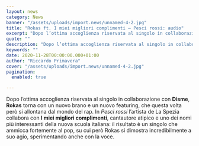 ```yaml
---
layout: news
category: News
banner: "/assets/uploads/import.news/unnamed-4-2.jpg"
title: "Rokas ft. I miei migliori complimenti – Pesci rossi: audio"
excerpt: "Dopo l’ottima accoglienza riservata al singolo in collaborazione con Disme, Rokas torna con un nuovo brano e un nuovo featuring, che questa volta però si allontana dal mondo del rap. In Pesci rossi l’artista de La Spezia collabora con I miei migliori complimenti, cantautore atipico e uno dei nomi più interessanti della nuova scuola italiana: [&hellip"
quote: ""
description: "Dopo l’ottima accoglienza riservata al singolo in collaborazione con Disme, Rokas torna con un nuovo brano e un nuovo featuring, che questa volta però si allontana dal mondo del rap. In Pesci rossi l’artista de La Spezia collabora con I miei migliori complimenti, cantautore atipico e uno dei nomi più interessanti della nuova scuola italiana: [&hellip"
keywords: ""
date: 2020-11-28T00:00:00.000+01:00
author: "Riccardo Primavera"
cover: "/assets/uploads/import.news/unnamed-4-2.jpg"
pagination:
  enabled: true

---
```


Dopo l’ottima accoglienza riservata al singolo in collaborazione con **Disme**, **Rokas** torna con un nuovo brano e un nuovo featuring, che questa volta però si allontana dal mondo del rap. In _Pesci rossi_ l’artista de La Spezia collabora con **I miei migliori complimenti**, cantautore atipico e uno dei nomi più interessanti della nuova scuola italiana: il risultato è un singolo che ammicca fortemente al pop, su cui però Rokas si dimostra incredibilmente a suo agio, sperimentando anche con la voce.